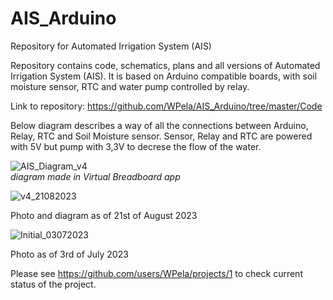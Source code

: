 # AIS_Arduino
Repository for Automated Irrigation System (AIS)

Repository contains code, schematics, plans and all versions of Automated Irrigation System (AIS). It is based on Arduino compatible boards, with soil moisture sensor, RTC and water pump controlled by relay.

Link to repository: https://github.com/WPela/AIS_Arduino/tree/master/Code

Below diagram describes a way of all the connections between Arduino, Relay, RTC and Soil Moisture sensor. Sensor, Relay and RTC are powered with 5V but pump with 3,3V to decrese the flow of the water. 

![AIS_Diagram_v4](https://github.com/WPela/AIS_Arduino/assets/62253932/a57163c5-10df-4ddf-9d44-988934fc067a)<br>
*diagram made in Virtual Breadboard app*

![v4_21082023](https://github.com/WPela/AIS_Arduino/assets/62253932/7e102288-27ee-4a47-b0b2-f91f084e6931)

Photo and diagram as of 21st of August 2023

![Initial_03072023](https://github.com/WPela/AIS_Arduino/assets/62253932/cb6b5179-25cb-451b-88d8-314ccc06cb79)

Photo as of 3rd of July 2023


Please see https://github.com/users/WPela/projects/1 to check current status of the project.
